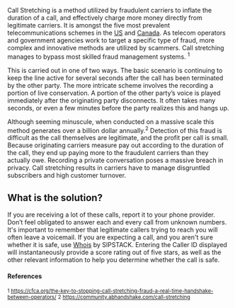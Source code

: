Call Stretching is a method utilized by fraudulent carriers to inflate the duration of a call, and effectively charge more money directly from legitimate carriers. It is amongst the five most prevalent telecommunications schemes in the [US]( https://www.sipstack.com/resources/blog/the-state-of-spam-calling-in-the-US) and [Canada](https://www.sipstack.com/resources/blog/the-state-of-spam-calling-in-canada). As telecom operators and government agencies work to target a specific type of fraud, more complex and innovative methods are utilized by scammers.  Call stretching manages to bypass most skilled fraud management systems. <sup>1</sup> 

This is carried out in one of two ways. The basic scenario is continuing to keep the line active for several seconds after the call has been terminated by the other party. The more intricate scheme involves the recording a portion of live conservation. A portion of the other party’s voice is played immediately after the originating party disconnects. It often takes many seconds, or even a few minutes before the party realizes this and hangs up.

Although seeming minuscule, when conducted on a massive scale this method generates over a billion dollar annually.<sup>2</sup> Detection of this fraud is difficult as the call themselves are legitimate, and the profit per call is small. Because originating carriers measure pay out according to the duration of the call, they end up paying more to the fraudulent carriers than they actually owe. Recording a private conversation poses a massive breach in privacy. Call stretching results in carriers have to manage disgruntled subscribers and high customer turnover. 

## What is the solution?
If you are receiving a lot of these calls, report it to your phone provider. Don’t feel obligated to answer each and every call from unknown numbers. It's important to remember that legitimate callers trying to reach you will often leave a voicemail. If you are expecting a call, and you aren't sure whether it is safe, use [Whois]( https://whois.sipstack.com/)  by SIPSTACK. 
Entering the Caller ID displayed will instantaneously provide a score rating out of five stars, as well as the other relevant information to help you determine whether the call is safe. 


#### References
<sup>1 <a href="https://cfca.org/the-key-to-stopping-call-stretching-fraud-a-real-time-handshake-between-operators/" class="ss-reference" target="_blank">https://cfca.org/the-key-to-stopping-call-stretching-fraud-a-real-time-handshake-between-operators/</a></sup> 
<sup>2 <a href=" https://community.abhandshake.com/call-stretching
" class="ss-reference" target="_blank"> https://community.abhandshake.com/call-stretching</a></sup> 
